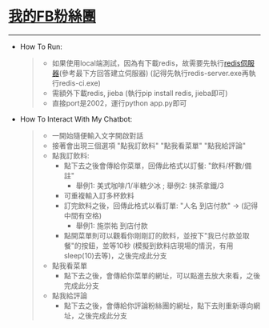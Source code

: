 ﻿# **[我的FB粉絲團](https://www.facebook.com/%E7%B7%9A%E4%B8%8A%E8%A8%82%E8%B3%BC%E9%A3%B2%E6%96%99%E5%B9%B3%E5%8F%B0-1986065674805738/?modal=admin_todo_tour)**
 ---
* How To Run:
	>   * 如果使用local端測試，因為有下載redis，故需要先執行[redis伺服器](https://segmentfault.com/q/1010000003813743)(參考最下方回答建立伺服器) (記得先執行redis-server.exe再執行redis-ci.exe)
	>   * 需額外下載redis, jieba (執行pip install redis, jieba即可)
	>   * 直接port是2002，運行python app.py即可
	
* How To Interact With My Chatbot:
	>   * 一開始隨便輸入文字開啟對話
	>   * 接著會出現三個選項 "點我訂飲料" "點我看菜單" "點我給評論"
	>   * 點我訂飲料: 
	>       * 點下去之後會傳給你菜單，回傳此格式以訂餐: "飲料/杯數/備註"
	>		    * 舉例1: 美式咖啡/1/半糖少冰 ; 舉例2: 抹茶拿鐵/3
	>		* 可重複輸入訂多杯飲料
	>		* 訂完飲料之後，回傳此格式以看訂單: "人名 到店付款" -> (記得中間有空格)
	>		    * 舉例1: 施崇祐 到店付款
	>		* 點開菜單則可以觀看你剛剛訂的飲料，並按下"我已付款並取餐"的按鈕，並等10秒 (模擬到飲料店現場的情況，有用sleep(10)去等)，之後完成此分支
	>    * 點我看菜單
	>        * 點下去之後，會傳給你菜單的網址，可以點進去放大來看，之後完成此分支
	>    * 點我給評論
	>        * 點下去之後，會傳給你評論粉絲團的網址，點下去則重新導向網址，之後完成此分支
